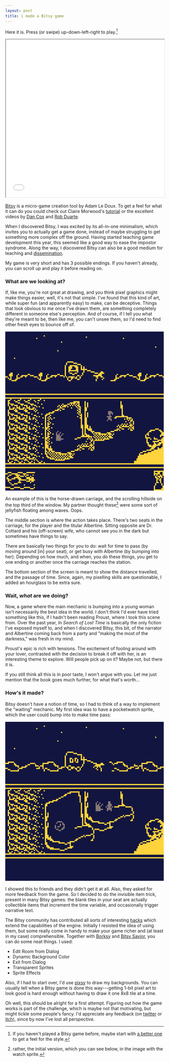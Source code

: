 ```yaml
---
layout: post
title: i made a Bitsy game
---
```


Here it is. Press (or swipe) up-down-left-right to play.[^1]

<iframe src="/public/albertineBorksy7.html" width="100%" height="500"></iframe>

[Bitsy](https://ledoux.itch.io/bitsy) is a micro-game creation tool by Adam Le Doux. To get a feel for what it can do you could check out Claire Morwood's [tutorial](https://www.shimmerwitch.space/bitsyTutorial.html) or the excellent videos by [Dan Cox](https://www.youtube.com/playlist?list=PLlXuD3kyVEr5sF4iM2CszNt-fSVZDqxUm) and [Rob Duarte](https://www.youtube.com/playlist?list=PLNE1nfKgKSv7cR7QG7IIu-nEMHiVQsGNM).

When I discovered Bitsy, I was excited by its all-in-one minimalism, which invites you to actually get a game done, instead of maybe struggling to get something more complex off the ground. Having started teaching game development this year, this seemed like a good way to ease the impostor syndrome. Along the way, I discovered Bitsy can also be a good medium for teaching and [dissemination](https://emmawinston.me/pathways-desire-lines/).

My game is very short and has 3 possible endings. If you haven't already, you can scroll up and play it before reading on.

### What are we looking at?

If, like me, you're not great at drawing, and you think pixel graphics might make things easier, well, it's not that simple. I've found that this kind of art, while super fun (and apparently easy) to make, can be deceptive. Things that look obvious to me once I've drawn them, are something completely different in someone else's perception. And of course, if I tell you what they're meant to be, then like me, you can't unsee them, so I'd need to find other fresh eyes to bounce off of.

![game main screen](/images/albertine/albertine.gif)

An example of this is the horse-drawn carriage, and the scrolling hillside on the top third of the window. My partner thought these[^2] were some sort of jellyfish floating among waves. Oops.

The middle section is where the action takes place. There's two seats in the carriage, for the player and the titular Albertine. Sitting opposite are Dr. Cottard and his (off-screen) wife, who cannot see you in the dark but sometimes have things to say.

There are basically two things for you to do: wait for time to pass (by moving around [in] your seat), or get busy with Albertine (by bumping into her). Depending on how much, and when, you do these things, you get to one ending or another once the carriage reaches the station.

The bottom section of the screen is meant to show the distance travelled, and the passage of time. Since, again, my pixelling skills are questionable, I added an hourglass to be extra sure.

### Wait, *what* are we doing?

Now, a game where the main mechanic is bumping into a young woman isn't necessarily the best idea in the world. I don't think I'd ever have tried something like this, if I hadn't been reading Proust, where I took this scene from. Over the past year, *In Search of Lost Time* is basically the only fiction I've exposed myself to, and when I discovered Bitsy, this bit, of the narrator and Albertine coming back from a party and "making the most of the darkness," was fresh in my mind.

Proust's epic is rich with tensions. The excitement of fooling around with your lover, contrasted with the decision to break it off with her, is an interesting theme to explore. Will people pick up on it? Maybe not, but there it is.

If you still think all this is in poor taste, I won't argue with you. Let me just mention that the book goes much further, for what that's worth...

### How's it made?

Bitsy doesn't have a notion of time, so I had to think of a way to implement the "waiting" mechanic. My first idea was to have a pocketwatch sprite, which the user could bump into to make time pass:

![previous version with watch sprite](/images/albertine/albertine-watch.gif)

I showed this to friends and they didn't get it at all. Also, they asked for more feedback from the game. So I decided to do the invisible item trick, present in many Bitsy games: the blank tiles in your seat are actually collectible items that increment the time variable, and occasionally trigger narrative text.

The Bitsy community has contributed all sorts of interesting [hacks](https://github.com/seleb/bitsy-hacks) which extend the capabilities of the engine. Initially I resisted the idea of using them, but some really come in handy to make your game richer and (at least in my case) comprehensible. Together with [Borksy](https://ayolland.itch.io/borksy) and [Bitsy Savior](https://aloelazoe.itch.io/bitsy-savior), you can do some neat things. I used:

- Edit Room from Dialog
- Dynamic Background Color
- Exit from Dialog
- Transparent Sprites
- Sprite Effects

Also, if I had to start over, I'd use [pixsy](https://ruin.itch.io/pixsy) to draw my backgrounds. You can usually tell when a Bitsy game is done this way---getting 1-bit pixel art to look good is hard enough without having to draw it one 8x8 tile at a time.

Oh well, this should be alright for a first attempt. Figuring out how the game works is part of the challenge, which is maybe not that motivating, but might tickle some people's fancy. I'd appreciate any feedback (on [twitter](https://twitter.com/growlerpig) or [itch](https://rvirmoors.itch.io/albertine)), since by now I've lost all perspective.


[^1]: If you haven't played a Bitsy game before, maybe start with [a better one](https://itch.io/games/made-with-bitsy) to get a feel for the style.

[^2]: rather, the initial version, which you can see below, in the image with the watch sprite.